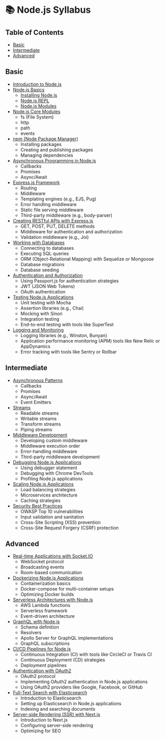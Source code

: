 # 📚 Node.js Syllabus

## Table of Contents

- [Basic](#basic)
- [Intermediate](#intermediate)
- [Advanced](#advanced)

## Basic

- [Introduction to Node.js](https://nodejs.org/en/about/)
- [Node.js Basics](https://nodejs.org/en/docs/guides/getting-started-guide/)
  - [Installing Node.js](https://nodejs.org/en/download/)
  - [Node.js REPL](https://nodejs.org/en/docs/guides/getting-started-guide/)
  - [Node.js Modules](https://nodejs.org/en/docs/guides/getting-started-guide/)
- [Node.js Core Modules](https://nodejs.org/en/docs/guides/getting-started-guide/)
  - fs (File System)
  - http
  - path
  - events
- [npm (Node Package Manager)](https://docs.npmjs.com/)
  - Installing packages
  - Creating and publishing packages
  - Managing dependencies
- [Asynchronous Programming in Node.js](https://nodejs.org/en/docs/guides/event-loop-timers-and-nexttick/)
  - Callbacks
  - Promises
  - Async/Await
- [Express.js Framework](https://expressjs.com/)
  - Routing
  - Middleware
  - Templating engines (e.g., EJS, Pug)
  - Error handling middleware
  - Static file serving middleware
  - Third-party middleware (e.g., body-parser)
- [Creating RESTful APIs with Express.js](https://expressjs.com/en/starter/basic-routing.html)
  - GET, POST, PUT, DELETE methods
  - Middleware for authentication and authorization
  - Validation middleware (e.g., Joi)
- [Working with Databases](https://node-postgres.com/)
  - Connecting to databases
  - Executing SQL queries
  - ORM (Object-Relational Mapping) with Sequelize or Mongoose
  - Database migrations
  - Database seeding
- [Authentication and Authorization](https://github.com/jaredhanson/passport)
  - Using Passport.js for authentication strategies
  - JWT (JSON Web Tokens)
  - OAuth authentication
- [Testing Node.js Applications](https://mochajs.org/)
  - Unit testing with Mocha
  - Assertion libraries (e.g., Chai)
  - Mocking with Sinon
  - Integration testing
  - End-to-end testing with tools like SuperTest
- [Logging and Monitoring](https://nodejs.org/en/docs/guides/debugging-getting-started/)
  - Logging libraries (e.g., Winston, Bunyan)
  - Application performance monitoring (APM) tools like New Relic or AppDynamics
  - Error tracking with tools like Sentry or Rollbar

## Intermediate

- [Asynchronous Patterns](https://blog.risingstack.com/node-js-async-best-practices-avoiding-callback-hell-node-js-at-scale/)
  - Callbacks
  - Promises
  - Async/Await
  - Event Emitters
- [Streams](https://nodejs.org/api/stream.html)
  - Readable streams
  - Writable streams
  - Transform streams
  - Piping streams
- [Middleware Development](https://expressjs.com/en/guide/writing-middleware.html)
  - Developing custom middleware
  - Middleware execution order
  - Error-handling middleware
  - Third-party middleware development
- [Debugging Node.js Applications](https://nodejs.org/en/docs/guides/debugging-getting-started/)
  - Using debugger statement
  - Debugging with Chrome DevTools
  - Profiling Node.js applications
- [Scaling Node.js Applications](https://blog.risingstack.com/scaling-node-js-applications/)
  - Load balancing strategies
  - Microservices architecture
  - Caching strategies
- [Security Best Practices](https://blog.risingstack.com/node-js-security-checklist/)
  - OWASP Top 10 vulnerabilities
  - Input validation and sanitation
  - Cross-Site Scripting (XSS) prevention
  - Cross-Site Request Forgery (CSRF) protection

## Advanced

- [Real-time Applications with Socket.IO](https://socket.io/get-started/chat/)
  - WebSocket protocol
  - Broadcasting events
  - Room-based communication
- [Dockerizing Node.js Applications](https://nodejs.org/en/docs/guides/nodejs-docker-webapp/)
  - Containerization basics
  - Docker-compose for multi-container setups
  - Optimizing Docker builds
- [Serverless Architectures with Node.js](https://serverless.com/framework/docs/providers/aws/guide/intro/)
  - AWS Lambda functions
  - Serverless framework
  - Event-driven architecture
- [GraphQL with Node.js](https://graphql.org/graphql-js/)
  - Schema definition
  - Resolvers
  - Apollo Server for GraphQL implementations
  - GraphQL subscriptions
- [CI/CD Pipelines for Node.js](https://circleci.com/blog/how-to-build-a-nodejs-ci-cd-pipeline-using-circleci/)
  - Continuous Integration (CI) with tools like CircleCI or Travis CI
  - Continuous Deployment (CD) strategies
  - Deployment pipelines
- [Authentication with OAuth2](https://oauth.net/2/)
  - OAuth2 protocol
  - Implementing OAuth2 authentication in Node.js applications
  - Using OAuth2 providers like Google, Facebook, or GitHub
- [Full-Text Search with Elasticsearch](https://www.elastic.co/)
  - Introduction to Elasticsearch
  - Setting up Elasticsearch in Node.js applications
  - Indexing and searching documents
- [Server-side Rendering (SSR) with Next.js](https://nextjs.org/)
  - Introduction to Next.js
  - Configuring server-side rendering
  - Optimizing for SEO

